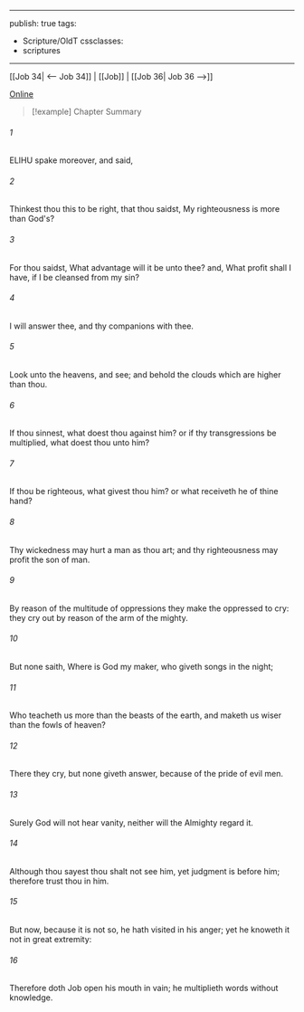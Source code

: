 

---
publish: true
tags:
  - Scripture/OldT
cssclasses:
  - scriptures
---
[[Job 34| <-- Job 34]] | [[Job]] | [[Job 36| Job 36 -->]]

[Online](https://churchofjesuschrist.org/study/scriptures/ot/job/35?lang=eng)

>[!example] Chapter Summary
>
###### 1
ELIHU spake moreover, and said,
###### 2
Thinkest thou this to be right, that thou saidst, My righteousness is more than God's?
###### 3
For thou saidst, What advantage will it be unto thee?  and, What profit shall I have, if I be cleansed from my sin?
###### 4
I will answer thee, and thy companions with thee.
###### 5
Look unto the heavens, and see; and behold the clouds which are higher than thou.
###### 6
If thou sinnest, what doest thou against him?  or if thy transgressions be multiplied, what doest thou unto him?
###### 7
If thou be righteous, what givest thou him?  or what receiveth he of thine hand?
###### 8
Thy wickedness may hurt a man as thou art; and thy righteousness may profit the son of man.
###### 9
By reason of the multitude of oppressions they make the oppressed to cry: they cry out by reason of the arm of the mighty.
###### 10
But none saith, Where is God my maker, who giveth songs in the night;
###### 11
Who teacheth us more than the beasts of the earth, and maketh us wiser than the fowls of heaven?
###### 12
There they cry, but none giveth answer, because of the pride of evil men.
###### 13
Surely God will not hear vanity, neither will the Almighty regard it.
###### 14
Although thou sayest thou shalt not see him, yet judgment is before him; therefore trust thou in him.
###### 15
But now, because it is not so, he hath visited in his anger; yet he knoweth it not in great extremity:
###### 16
Therefore doth Job open his mouth in vain; he multiplieth words without knowledge.



